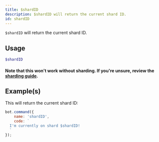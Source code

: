 ```yaml
---
title: $shardID
description: $shardID will return the current shard ID.
id: shardID
---
```


`$shardID` will return the current shard ID.

## Usage

```php
$shardID
```

#### Note that this won't work without sharding. If you're unsure, review the [sharding guide](../../guides/7sharding.md).

## Example(s)

This will return the current shard ID:

```javascript
bot.command({
    name: 'shardID',
    code: `
  I'm currently on shard $shardID!
  `
});
```
